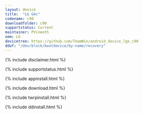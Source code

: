 ```yaml
---
layout: device
title:  "LG G4c"
codename: c90
downloadfolder: c90
supportstatus: Current
maintainer: PVineeth
oem: LG
devicetree: https://github.com/TeamWin/android_device_lge_c90
ddof: "/dev/block/bootdevice/by-name/recovery"
---
```


{% include disclaimer.html %}

{% include supportstatus.html %}

{% include appinstall.html %}

{% include download.html %}

{% include twrpinstall.html %}

{% include ddinstall.html %}
